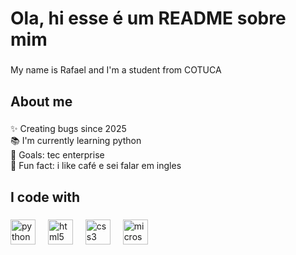 <h1 align="left">Ola, hi esse é um README sobre mim</h1>

###

<p align="left">My name is Rafael and I'm a student from COTUCA</p>

###

<h2 align="left">About me</h2>

###

<p align="left">✨ Creating bugs since 2025<br>📚 I'm currently learning python<br>🎯 Goals: tec enterprise<br>🎲 Fun fact: i like café e sei falar em ingles</p>

###

<h2 align="left">I code with</h2>

###

<div align="left">
  <img src="https://cdn.jsdelivr.net/gh/devicons/devicon/icons/python/python-original.svg" height="40" alt="python logo"  />
  <img width="12" />
  <img src="https://cdn.jsdelivr.net/gh/devicons/devicon/icons/html5/html5-original.svg" height="40" alt="html5 logo"  />
  <img width="12" />
  <img src="https://cdn.jsdelivr.net/gh/devicons/devicon/icons/css3/css3-original.svg" height="40" alt="css3 logo"  />
  <img width="12" />
  <img src="https://cdn.jsdelivr.net/gh/devicons/devicon/icons/microsoftsqlserver/microsoftsqlserver-plain.svg" height="40" alt="microsoftsqlserver logo"  />
</div>

###

